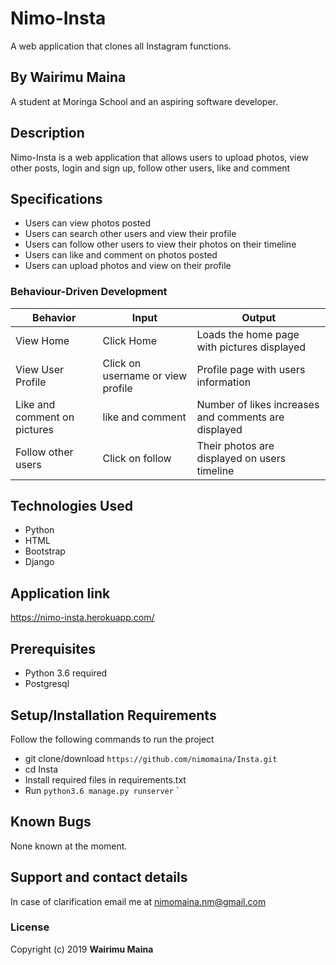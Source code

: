 # Nimo-Insta
A web application that clones all Instagram functions.

## By Wairimu Maina
A student at Moringa School and an aspiring software developer.


## Description
Nimo-Insta is a web application that allows users to upload photos, view other posts, login and sign up, follow other users, like and comment


## Specifications
* Users can view photos posted
* Users can search other users and view their profile
* Users can follow other users to view their photos on their timeline
* Users can like and comment on photos posted
* Users can upload photos and view on their profile


### Behaviour-Driven Development
| Behavior            | Input                         | Output                        |
| ------------------- | ----------------------------- | ----------------------------- |
| View Home | Click Home | Loads the home page with pictures displayed |
| View User Profile  | Click on username or view profile  | Profile page with users information |
| Like and comment on pictures | like and comment | Number of likes increases and comments are displayed|
| Follow other users | Click on follow | Their photos are displayed on users timeline|

## Technologies Used
* Python
* HTML
* Bootstrap
* Django

## Application link
https://nimo-insta.herokuapp.com/

## Prerequisites
* Python 3.6 required
* Postgresql

## Setup/Installation Requirements
Follow the following commands to run the project
* git clone/download ```https://github.com/nimomaina/Insta.git```
* cd Insta
* Install required files in requirements.txt
* Run ```python3.6 manage.py runserver```
`


## Known Bugs
None known at the moment.

## Support and contact details
In case of clarification email me at nimomaina.nm@gmail.com

### License
Copyright (c) 2019 **Wairimu Maina**
